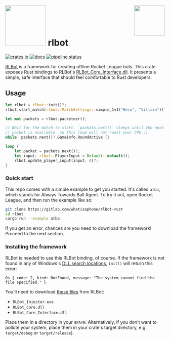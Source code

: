 # <img src="https://gitlab.com/whatisaphone/rlbot-rust/raw/master/assets/logo.png" height="128" /> rlbot <img src="https://github.com/RLBot/RLBot/raw/674a96b3330cd4de80eb50458dae97488723e187/images/RLBot.png" height="96" align="right" />

[![crates.io](https://img.shields.io/crates/v/rlbot.svg)](https://crates.io/crates/rlbot)
[![docs](https://docs.rs/rlbot/badge.svg)](https://docs.rs/rlbot/)
[![pipeline status](https://gitlab.com/whatisaphone/rlbot-rust/badges/master/pipeline.svg)](https://gitlab.com/whatisaphone/rlbot-rust/commits/master)

[RLBot] is a framework for creating offline Rocket League bots. This crate
exposes Rust bindings to RLBot's [RLBot_Core_Interface.dll]. It presents a
simple, safe interface that should feel comfortable to Rust developers.

[RLBot]: https://github.com/RLBot/RLBot
[RLBot_Core_Interface.dll]: https://github.com/RLBot/RLBot/tree/master/src/main/cpp/RLBotInterface

## Usage

```rust
let rlbot = rlbot::init()?;
rlbot.start_match(rlbot::MatchSettings::simple_1v1("Hero", "Villain"))?;

let mut packets = rlbot.packeteer();

// Wait for the match to start. `packets.next()` sleeps until the next
// packet is available, so this loop will not roast your CPU :)
while !packets.next()?.GameInfo.RoundActive {}

loop {
    let packet = packets.next()?;
    let input: rlbot::PlayerInput = Default::default();
    rlbot.update_player_input(input, 0)?;
}
```

### Quick start

This repo comes with a simple example to get you started. It's called `atba`,
which stands for Always Towards Ball Agent. To try it out, open Rocket League,
and then run the example like so:

```sh
git clone https://gitlab.com/whatisaphone/rlbot-rust
cd rlbot
cargo run --example atba
```

If you get an error, chances are you need to download the framework! Proceed to
the next section.

### Installing the framework

RLBot is needed to use this RLBot binding, of course. If the framework is not
found in any of Windows's [DLL search locations], `init()` will return this
error:

[DLL search locations]: https://docs.microsoft.com/en-us/windows/desktop/dlls/dynamic-link-library-search-order#standard-search-order-for-desktop-applications

```text
Os { code: 2, kind: NotFound, message: "The system cannot find the file specified." }
```

You'll need to download [these files] from RLBot:

[these files]: https://github.com/RLBot/RLBot/tree/master/src/main/python/rlbot/dll

* `RLBot_Injector.exe`
* `RLBot_Core.dll`
* `RLBot_Core_Interface.dll`

Place them in a directory in your `$PATH`. Alternatively, if you don't want to
pollute your system, place them in your crate's target directory, e.g.
`target/debug` or `target/release`).
